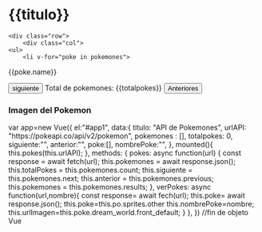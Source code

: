 <html><head>
<script src="https://cdn.jsdelivr.net/npm/vue/dist/vue.js"></script>
<link href="https://cdn.jsdelivr.net/npm/bootstrap@5.1.3/dist/css/bootstrap.min.css" rel="stylesheet" integrity="sha384-1BmE4kWBq78iYhFldvKuhfTAU6auU8tT94WrHftjDbrCEXSU1oBoqyl2QvZ6jIW3" crossorigin="anonymous">

</head>  

<body>
<div id="app1" class="container">  
    <h1>{{titulo}}</h1>
    
    <div class="row">
        <div class="col">
    <ul>    
        <li v-for="poke in pokemones">
  <a v-for:click="poke.url">{{poke.name}}</a>
  </li>
    </ul>     
    <button v-on:click="pokes(siguiente)" class="btn btn-primary">siguiente</button>
    Total de pokemones: {{totalpokes}}
    <button v-on:click="pokes(anterior)" class="btn btn-warning">Anteriores</button>
     
</div>
        <div class="col">
            <h3>Imagen del Pokemon</h3>
            <img src="">
        </div>
<script>
</script>    

</div></div></body></html>
var app=new Vue({
  el:"#app1",
  data:{  
      titulo: "API de Pokemones",
      urlAPI: "https://pokeapi.co/api/v2/pokemon",
      pokemones : [],      
      totalpokes: 0,
      siguiente:"",
      anterior:"",
      poke:[],
      nombrePoke:"",
  },  
        mounted(){
    this.pokes(this.urlAPI);
  },
  methods:
    {
    pokes: async function(url) {
        const response = await fetch(url);
        this.pokemones = await response.json();
        this.totalPokes = this.pokemones.count; 
        this.siguiente = this.pokemones.next;
        this.anterior = this.pokemones.previous;
        this.pokemones = this.pokemones.results;
    },
verPokes: async function(url,nombre){
    const response= await fech(url);
    this.poke= await response.json();
    this.poke=this.po.sprites.other
    this.nombrePoke=nombre;
    this.urlImagen=this.poke.dream_world.front_default;
    }
  },        
}) //fin de objeto Vue
